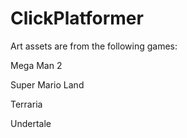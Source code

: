 # ClickPlatformer

Art assets are from the following games:

Mega Man 2

Super Mario Land

Terraria

Undertale

